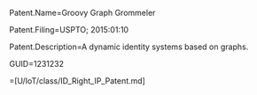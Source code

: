 Patent.Name=Groovy Graph Grommeler

Patent.Filing=USPTO; 2015:01:10

Patent.Description=A dynamic identity systems based on graphs.

GUID=1231232

=[U/IoT/class/ID_Right_IP_Patent.md]